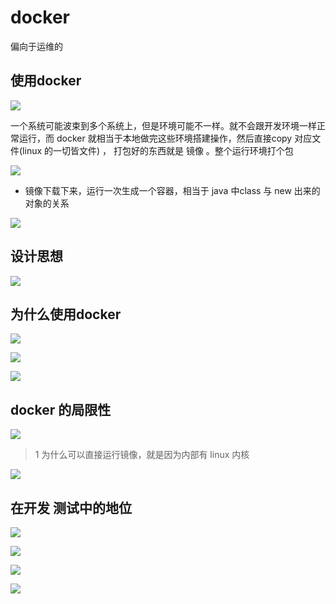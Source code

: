 # docker 

偏向于运维的


## 使用docker 

![](assets/000/01/02/13/01/01-1618145695190.png)


一个系统可能波束到多个系统上，但是环境可能不一样。就不会跟开发环境一样正常运行，而  docker 就相当于本地做完这些环境搭建操作，然后直接copy 对应文件(linux 的一切皆文件) ， 打包好的东西就是 镜像 。整个运行环境打个包


![](assets/000/01/02/13/01/01-1618145324999.png)


* 镜像下载下来，运行一次生成一个容器，相当于 java 中class 与 new 出来的对象的关系

![](assets/000/01/02/13/01/01-1618145605294.png)


## 设计思想

![](assets/000/01/02/13/01/01-1618146050600.png)

## 为什么使用docker


![](assets/000/01/02/13/01/01-1618146262764.png)



![](assets/000/01/02/13/01/01-1618146485757.png)

![](assets/000/01/02/13/01/01-1618146590892.png)



## docker 的局限性

![](assets/000/01/02/13/01/01-1618146680339.png)


> 1 为什么可以直接运行镜像，就是因为内部有 linux 内核


![](assets/000/01/02/13/01/01-1618146824219.png) 


## 在开发 测试中的地位

![](assets/000/01/02/13/01/01-1618146887371.png)


![](assets/000/01/02/13/01/01-1618147013429.png)

![](assets/000/01/02/13/01/01-1618147192466.png)

![](assets/000/01/02/13/01/01-1618147415821.png)